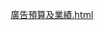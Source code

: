 [廣告預算及業績.html](https://github.com/user-attachments/files/22131365/default.html)
<!DOCTYPE html>
<html lang="zh-TW">
<head>
    <meta charset="UTF-8">
    <meta name="viewport" content="width=device-width, initial-scale=1.0">
    <title>廣告預算與業績分析</title>
    <script src="https://cdn.jsdelivr.net/npm/chart.js"></script>
    <script src="https://cdn.jsdelivr.net/npm/moment@2.29.4/moment.min.js"></script>
    <style>
        * {
            margin: 0;
            padding: 0;
            box-sizing: border-box;
            font-family: 'Microsoft JhengHei', 'Segoe UI', Tahoma, Geneva, Verdana, sans-serif;
        }
        
        body {
            background-color: #f5f7f9;
            color: #333;
            padding: 20px;
        }
        
        .container {
            max-width: 1200px;
            margin: 0 auto;
        }
        
        header {
            text-align: center;
            margin-bottom: 30px;
            padding: 20px;
            background: linear-gradient(135deg, #2c3e50 0%, #4a6491 100%);
            color: white;
            border-radius: 10px;
            box-shadow: 0 4px 12px rgba(0, 0, 0, 0.1);
        }
        
        h1 {
            font-size: 2.2rem;
            margin-bottom: 10px;
        }
        
        .subtitle {
            font-size: 1.1rem;
            opacity: 0.9;
        }
        
        .dashboard {
            display: grid;
            grid-template-columns: 1fr 3fr;
            gap: 20px;
            margin-bottom: 30px;
        }
        
        @media (max-width: 900px) {
            .dashboard {
                grid-template-columns: 1fr;
            }
        }
        
        .metrics {
            display: grid;
            grid-template-columns: repeat(auto-fit, minmax(200px, 1fr));
            gap: 15px;
            margin-bottom: 25px;
        }
        
        .metric-card {
            background: white;
            padding: 20px;
            border-radius: 8px;
            box-shadow: 0 4px 8px rgba(0, 0, 0, 0.08);
            text-align: center;
        }
        
        .metric-title {
            font-size: 0.9rem;
            color: #666;
            margin-bottom: 8px;
        }
        
        .metric-value {
            font-size: 1.8rem;
            font-weight: bold;
            color: #2c3e50;
        }
        
        .metric-change {
            font-size: 0.9rem;
            margin-top: 5px;
        }
        
        .positive {
            color: #27ae60;
        }
        
        .negative {
            color: #e74c3c;
        }
        
        .filters {
            background: white;
            padding: 20px;
            border-radius: 8px;
            box-shadow: 0 4px 8px rgba(0, 0, 0, 0.08);
        }
        
        .filter-title {
            font-size: 1.2rem;
            margin-bottom: 15px;
            color: #2c3e50;
        }
        
        .filter-group {
            margin-bottom: 15px;
        }
        
        label {
            display: block;
            margin-bottom: 5px;
            font-weight: 500;
        }
        
        select, input {
            width: 100%;
            padding: 10px;
            border: 1px solid #ddd;
            border-radius: 4px;
            font-size: 1rem;
        }
        
        .chart-container {
            background: white;
            padding: 20px;
            border-radius: 8px;
            box-shadow: 0 4px 8px rgba(0, 0, 0, 0.08);
            height: 500px;
        }
        
        .chart-title {
            font-size: 1.3rem;
            margin-bottom: 15px;
            color: #2c3e50;
        }
        
        .insights {
            background: white;
            padding: 20px;
            border-radius: 8px;
            box-shadow: 0 4px 8px rgba(0, 0, 0, 0.08);
            margin-top: 20px;
        }
        
        .insights-title {
            font-size: 1.3rem;
            margin-bottom: 15px;
            color: #2c3e50;
        }
        
        .insight-item {
            margin-bottom: 10px;
            padding-left: 20px;
            position: relative;
        }
        
        .insight-item:before {
            content: "•";
            position: absolute;
            left: 0;
            color: #4a6491;
            font-size: 1.2rem;
        }
        
        footer {
            text-align: center;
            margin-top: 40px;
            color: #777;
            font-size: 0.9rem;
        }
        
        .button {
            background: #4a6491;
            color: white;
            border: none;
            padding: 10px 15px;
            border-radius: 4px;
            cursor: pointer;
            font-size: 1rem;
            margin-top: 10px;
            width: 100%;
        }
        
        .button:hover {
            background: #3a5479;
        }
    </style>
</head>
<body>
    <div class="container">
        <header>
            <h1>廣告預算與業績分析</h1>
            <p class="subtitle">三利團隊業績、廣告費用與總單量趨勢分析</p>
        </header>
        
        <div class="metrics">
            <div class="metric-card">
                <div class="metric-title">總業績</div>
                <div class="metric-value" id="total-performance">9,328萬</div>
                <div class="metric-change positive">+35.2% 同比增長</div>
            </div>
            <div class="metric-card">
                <div class="metric-title">廣告費用</div>
                <div class="metric-value" id="total-adCost">1,568萬</div>
                <div class="metric-change negative">+12.7% 同比增長</div>
            </div>
            <div class="metric-card">
                <div class="metric-title">總單量</div>
                <div class="metric-value" id="total-orders">24,327</div>
                <div class="metric-change">+4.5% 同比增長</div>
            </div>
            <div class="metric-card">
                <div class="metric-title">投資回報率</div>
                <div class="metric-value" id="roi-value">5.95</div>
                <div class="metric-change positive">+19.8% 同比增長</div>
            </div>
        </div>
        
        <div class="dashboard">
            <div class="filters">
                <h3 class="filter-title">數據篩選</h3>
                <div class="filter-group">
                    <label for="year-select">選擇年份</label>
                    <select id="year-select">
                        <option value="all">所有年份</option>
                        <option value="2023">2023年</option>
                        <option value="2024">2024年</option>
                        <option value="2025" selected>2025年</option>
                    </select>
                </div>
                <div class="filter-group">
                    <label for="metric-select">主要指標</label>
                    <select id="metric-select">
                        <option value="all" selected>全部顯示</option>
                        <option value="performance">業績</option>
                        <option value="adCost">廣告費用</option>
                        <option value="orders">總單量</option>
                    </select>
                </div>
                <button class="button" id="apply-filters">應用篩選</button>
            </div>
            
            <div class="chart-container">
                <h3 class="chart-title">業績與廣告花費趨勢</h3>
                <canvas id="mainChart"></canvas>
            </div>
        </div>
        
        <div class="insights">
            <h3 class="insights-title">數據洞察</h3>
            <div class="insight-item">2025年3月以來廣告費用顯著增加，但業績增長幅度高於廣告投入增長。</div>
            <div class="insight-item">2025年1月業績達到峰值735萬，而廣告費用相對較低，投資回報率表現最佳。</div>
            <div class="insight-item">2024年2月廣告費用最低，業績也相應較低，表明廣告投入與業績存在正相關關係。</div>
            <div class="insight-item">總單量與業績趨勢基本一致，但2025年前幾個月出現單量下降而業績上升的情況，可能客單價有所提高。</div>
        </div>
        
        <footer>
            <p>數據來源: 廣告預算及業績.xlsx | 生成時間: 2023年12月</p>
        </footer>
    </div>

    <script>
        // 數據
        const data = [
            { month: '2023-12', performance: 4434250, adCost: 751089, orders: 1328 },
            { month: '2024-01', performance: 2997000, adCost: 647067, orders: 1521 },
            { month: '2024-02', performance: 2702875, adCost: 255210, orders: 783 },
            { month: '2024-03', performance: 4051460, adCost: 463279, orders: 935 },
            { month: '2024-04', performance: 3171150, adCost: 671645, orders: 1377 },
            { month: '2024-05', performance: 5850575, adCost: 685352, orders: 1414 },
            { month: '2024-06', performance: 3551500, adCost: 691978, orders: 1301 },
            { month: '2024-07', performance: 3892850, adCost: 821727, orders: 1500 },
            { month: '2024-08', performance: 4518600, adCost: 808787, orders: 1509 },
            { month: '2024-09', performance: 4896914, adCost: 753115, orders: 1349 },
            { month: '2024-10', performance: 3625000, adCost: 922194, orders: 1462 },
            { month: '2024-11', performance: 3266800, adCost: 701486, orders: 1133 },
            { month: '2024-12', performance: 5426200, adCost: 794073, orders: 1112 },
            { month: '2025-01', performance: 7358850, adCost: 544827, orders: 907 },
            { month: '2025-02', performance: 4300525, adCost: 736252, orders: 874 },
            { month: '2025-03', performance: 6310800, adCost: 1121538, orders: 1086 },
            { month: '2025-04', performance: 5016050, adCost: 1066118, orders: 1027 },
            { month: '2025-05', performance: 6399258, adCost: 1194634, orders: 1141 },
            { month: '2025-06', performance: 4778873, adCost: 994740, orders: 1361 },
            { month: '2025-07', performance: 5616833, adCost: 972304, orders: 1311 },
            { month: '2025-08', performance: 5921502, adCost: 1075652, orders: 1217 }
        ];

        // 格式化數字
        function formatNumber(num) {
            if (num >= 10000) {
                return (num / 10000).toFixed(1) + '萬';
            }
            return num.toLocaleString();
        }

        // 計算總計和ROI
        function calculateTotals(dataSubset) {
            const totalPerformance = dataSubset.reduce((sum, item) => sum + item.performance, 0);
            const totalAdCost = dataSubset.reduce((sum, item) => sum + item.adCost, 0);
            const totalOrders = dataSubset.reduce((sum, item) => sum + item.orders, 0);
            const roi = totalPerformance / totalAdCost;
            
            document.getElementById('total-performance').textContent = formatNumber(totalPerformance);
            document.getElementById('total-adCost').textContent = formatNumber(totalAdCost);
            document.getElementById('total-orders').textContent = totalOrders.toLocaleString();
            document.getElementById('roi-value').textContent = roi.toFixed(2);
        }

        // 初始化圖表
        let mainChart;

        function initChart(filteredData, metric) {
            const ctx = document.getElementById('mainChart').getContext('2d');
            
            if (mainChart) {
                mainChart.destroy();
            }
            
            // 根據選擇的指標決定顯示哪些數據集
            const datasets = [];
            
            if (metric === 'all' || metric === 'performance') {
                datasets.push({
                    label: '業績',
                    data: filteredData.map(item => item.performance),
                    backgroundColor: 'rgba(54, 162, 235, 0.7)',
                    borderColor: 'rgba(54, 162, 235, 1)',
                    borderWidth: 1,
                    yAxisID: 'y'
                });
            }
            
            if (metric === 'all' || metric === 'adCost') {
                datasets.push({
                    label: '廣告費用',
                    data: filteredData.map(item => item.adCost),
                    backgroundColor: 'rgba(255, 99, 132, 0.7)',
                    borderColor: 'rgba(255, 99, 132, 1)',
                    borderWidth: 1,
                    yAxisID: 'y'
                });
            }
            
            if (metric === 'all' || metric === 'orders') {
                datasets.push({
                    label: '總單量',
                    data: filteredData.map(item => item.orders),
                    type: 'line',
                    fill: false,
                    backgroundColor: 'rgba(75, 192, 192, 0.7)',
                    borderColor: 'rgba(75, 192, 192, 1)',
                    borderWidth: 2,
                    pointRadius: 4,
                    yAxisID: 'y1'
                });
            }
            
            // 業績和廣告費用使用柱狀圖，總單量使用折線圖
            mainChart = new Chart(ctx, {
                type: 'bar',
                data: {
                    labels: filteredData.map(item => item.month),
                    datasets: datasets
                },
                options: {
                    responsive: true,
                    maintainAspectRatio: false,
                    scales: {
                        y: {
                            type: 'linear',
                            display: true,
                            position: 'left',
                            title: {
                                display: true,
                                text: '金額 (元)'
                            },
                            beginAtZero: true
                        },
                        y1: {
                            type: 'linear',
                            display: true,
                            position: 'right',
                            title: {
                                display: true,
                                text: '單量'
                            },
                            beginAtZero: true,
                            grid: {
                                drawOnChartArea: false
                            }
                        }
                    },
                    plugins: {
                        tooltip: {
                            callbacks: {
                                label: function(context) {
                                    let label = context.dataset.label || '';
                                    if (label) {
                                        label += ': ';
                                    }
                                    if (context.dataset.label === '總單量') {
                                        label += context.raw + '單';
                                    } else {
                                        label += formatNumber(context.raw) + '元';
                                    }
                                    return label;
                                }
                            }
                        },
                        legend: {
                            position: 'top',
                        }
                    }
                }
            });
        }

        // 頁面加載時初始化圖表
        window.onload = function() {
            // 初始顯示所有數據
            initChart(data, 'all');
            calculateTotals(data);
            
            // 添加篩選功能
            document.getElementById('apply-filters').addEventListener('click', function() {
                const year = document.getElementById('year-select').value;
                const metric = document.getElementById('metric-select').value;
                
                let filteredData = data;
                
                if (year !== 'all') {
                    filteredData = data.filter(item => item.month.startsWith(year));
                }
                
                initChart(filteredData, metric);
                calculateTotals(filteredData);
            });
        };
    </script>
</body>
</html>
